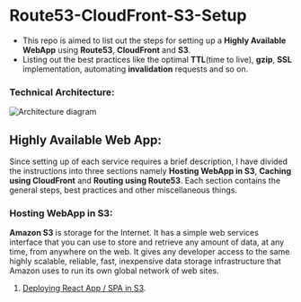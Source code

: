 # Route53-CloudFront-S3-Setup
- This repo is aimed to list out the steps for setting up a **Highly Available WebApp** using **Route53**, **CloudFront** and **S3**.
- Listing out the best practices like the optimal **TTL**(time to live), **gzip**, **SSL** implementation, automating **invalidation** requests and so on.

### Technical Architecture:
![Architecture diagram](https://raw.githubusercontent.com/lakshmantgld/route53-CloudFront-S3-Setup/master/readmeFiles/architecture.png)

## Highly Available Web App:
Since setting up of each service requires a brief description, I have divided the instructions into three sections namely **Hosting WebApp in S3**, **Caching using CloudFront** and **Routing using Route53**. Each section contains the general steps, best practices and other miscellaneous things.

### Hosting WebApp in S3:
**Amazon S3** is storage for the Internet. It has a simple web services interface that you can use to store and retrieve any amount of data, at any time, from anywhere on the web. It gives any developer access to the same highly scalable, reliable, fast, inexpensive data storage infrastructure that Amazon uses to run its own global network of web sites.

1. [Deploying React App / SPA in S3](https://github.com/lakshmantgld/route53-CloudFront-S3-Setup/blob/master/readmeFiles/s3Setup.md).
